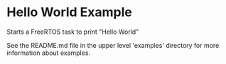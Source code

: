 # Hello World Example

Starts a FreeRTOS task to print "Hello World"

See the README.md file in the upper level 'examples' directory for more information about examples.
